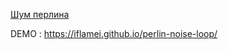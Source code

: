<a href = 'https://ru.wikipedia.org/wiki/%D0%A8%D1%83%D0%BC_%D0%9F%D0%B5%D1%80%D0%BB%D0%B8%D0%BD%D0%B0'>Шум перлина</a>

DEMO : https://iflamei.github.io/perlin-noise-loop/
